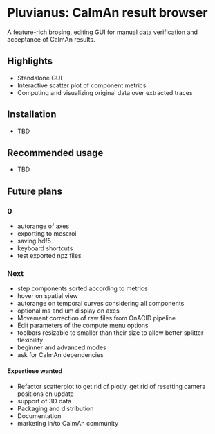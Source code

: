 # Pluvianus: CaImAn result browser
A feature-rich brosing, editing GUI for manual data verification and acceptance of CaImAn results.

## Highlights
* Standalone GUI
* Interactive scatter plot of component metrics
* Computing and visualizing original data over extracted traces

## Installation
* TBD

## Recommended usage
* TBD

## Future plans
### 0
* autorange of axes
* exporting to mescroi
* saving hdf5
* keyboard shortcuts
* test exported npz files

### Next
* step components sorted according to metrics
* hover on spatial view
* autorange on temporal curves considering all components
* optional ms and um display on axes
* Movement correction of raw files from OnACID pipeline
* Edit parameters of the compute menu options
* toolbars resizable to smaller than their size to allow better splitter flexibility
* beginner and advanced modes
* ask for CaImAn dependencies 

#### Expertiese wanted
* Refactor scatterplot to get rid of plotly, get rid of resetting camera positions on update
* support of 3D data
* Packaging and distribution
* Documentation
* marketing in/to CaImAn community

